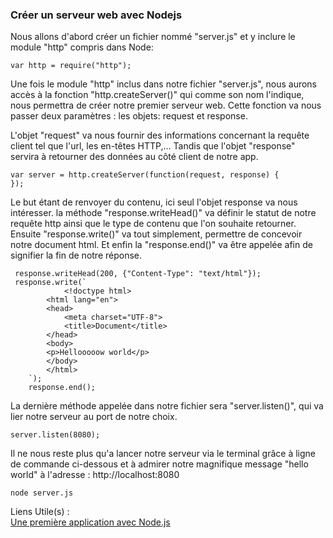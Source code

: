 ### Créer un serveur web avec Nodejs 

Nous allons d'abord créer un fichier nommé "server.js" et y inclure le module "http"
compris dans Node:

```
var http = require("http");
```

Une fois le module "http" inclus dans notre fichier "server.js", nous aurons accès à la fonction
"http.createServer()" qui comme son nom l'indique, nous permettra de créer notre premier serveur web. Cette fonction
va nous passer deux paramètres : les objets: request et response.

L'objet "request" va nous fournir des informations concernant la requête client tel que l'url, les en-têtes HTTP,...
Tandis que l'objet "response" servira à retourner des données au côté client de notre app. 

```
var server = http.createServer(function(request, response) {
});
```

Le but étant de renvoyer du contenu, ici seul l'objet response va nous intéresser.
la méthode "response.writeHead()" va définir le statut de notre requête http ainsi que le type de contenu
que l'on souhaite retourner. Ensuite "response.write()" va tout simplement, permettre de concevoir notre
document html. Et enfin la "response.end()" va être appelée afin de signifier la fin de notre réponse.

```
 response.writeHead(200, {"Content-Type": "text/html"});
 response.write(`
            <!doctype html>
        <html lang="en">
        <head>
            <meta charset="UTF-8">
            <title>Document</title>
        </head>
        <body>
        <p>Hellooooow world</p>
        </body>
        </html>
    `);
    response.end();
```
La dernière méthode appelée dans notre fichier sera "server.listen()", qui va lier notre serveur au port 
de notre choix.

```
server.listen(8080);
```

Il ne nous reste plus qu'a lancer notre serveur via le terminal grâce à ligne de commande ci-dessous 
et à admirer notre magnifique message "hello world" à l'adresse :
http://localhost:8080

```
node server.js
```


Liens Utile(s) :  
[Une première application avec Node.js](https://openclassrooms.com/courses/des-applications-ultra-rapides-avec-node-js/une-premiere-application-avec-node-js)
